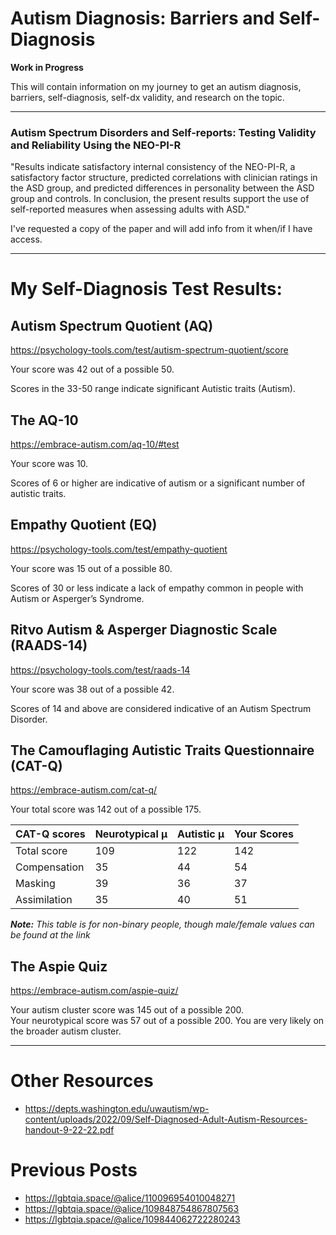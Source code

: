 # Autism Diagnosis: Barriers and Self-Diagnosis

**Work in Progress**

This will contain information on my journey to get an autism diagnosis, barriers, self-diagnosis, self-dx validity, and research on the topic.

---

### Autism Spectrum Disorders and Self-reports: Testing Validity and Reliability Using the NEO-PI-R

"Results indicate satisfactory internal consistency of the NEO-PI-R, a satisfactory factor structure, predicted correlations with clinician ratings in the ASD group, and predicted differences in personality between the ASD group and controls. In conclusion, the present results support the use of self-reported measures when assessing adults with ASD."

I've requested a copy of the paper and will add info from it when/if I have access.

---

# My Self-Diagnosis Test Results:

## Autism Spectrum Quotient (AQ)
https://psychology-tools.com/test/autism-spectrum-quotient/score

Your score was 42 out of a possible 50.

Scores in the 33-50 range indicate significant Autistic traits (Autism).

## The AQ-10
https://embrace-autism.com/aq-10/#test

Your score was 10.

Scores of 6 or higher are indicative of autism or a significant number of autistic traits.

## Empathy Quotient (EQ)
https://psychology-tools.com/test/empathy-quotient

Your score was 15 out of a possible 80.

Scores of 30 or less indicate a lack of empathy common in people with Autism or Asperger’s Syndrome.

## Ritvo Autism & Asperger Diagnostic Scale (RAADS-14)
https://psychology-tools.com/test/raads-14

Your score was 38 out of a possible 42.

Scores of 14 and above are considered indicative of an Autism Spectrum Disorder.

## The Camouflaging Autistic Traits Questionnaire (CAT-Q)
https://embrace-autism.com/cat-q/

Your total score was 142 out of a possible 175.

| CAT-Q scores   | Neurotypical μ | Autistic μ | Your Scores |
|----------------|----------------|------------|-------------|
| Total score    | 109            | 122        | 142         |
| Compensation   | 35             | 44         | 54          |
| Masking        | 39             | 36         | 37          |
| Assimilation   | 35             | 40         | 51          |

***Note:*** *This table is for non-binary people, though male/female values can be found at the link*

## The Aspie Quiz
https://embrace-autism.com/aspie-quiz/

Your autism cluster score was 145 out of a possible 200.  
Your neurotypical score was 57 out of a possible 200.
You are very likely on the broader autism cluster.

---

# Other Resources

- https://depts.washington.edu/uwautism/wp-content/uploads/2022/09/Self-Diagnosed-Adult-Autism-Resources-handout-9-22-22.pdf

# Previous Posts

- https://lgbtqia.space/@alice/110096954010048271
- https://lgbtqia.space/@alice/109848754867807563
- https://lgbtqia.space/@alice/109844062722280243

